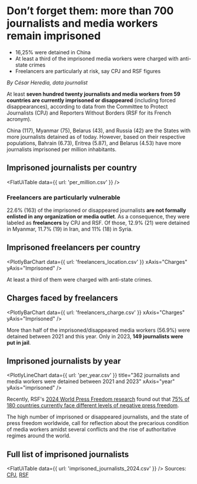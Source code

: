 # Don’t forget them: more than 700 journalists and media workers remain imprisoned
-	16,25% were detained in China
-	At least a third of the imprisoned media workers were charged with anti-state crimes
-	Freelancers are particularly at risk, say CPJ and RSF figures
	
_By César Heredia, data journalist_

At least **seven hundred twenty journalists and media workers from 59 countries are currently imprisoned or disappeared** (including forced disappearances), according to data from the Committee to Protect Journalists (CPJ) and Reporters Without Borders (RSF for its French acronym).

China (117), Myanmar (75), Belarus (43), and Russia (42) are the States with more journalists detained as of today. However, based on their respective populations, Bahrain (6.73), Eritrea (5.87), and Belarus (4.53) have more journalists imprisoned per million inhabitants.

## Imprisoned journalists per country

<FlatUiTable
  data={{
    url: 'per_million.csv'
  }}
/>

### Freelancers are particularly vulnerable

22.6% (163) of the imprisoned or disappeared journalists **are not formally enlisted in any organization or media outlet**. As a consequence, they were labeled as **freelancers** by CPJ and RSF. Of those, 12.9% (21) were detained in Myanmar, 11.7% (19) in Iran, and 11% (18) in Syria. 

## Imprisoned freelancers per country

<PlotlyBarChart
  data={{
    url: 'freelancers_location.csv'
  }}
  xAxis="Charges"
  yAxis="Imprisoned"
/>

At least a third of them were charged with anti-state crimes.

## Charges faced by freelancers

<PlotlyBarChart
  data={{
    url: 'freelancers_charge.csv'
  }}
  xAxis="Charges"
  yAxis="Imprisoned"
/>

More than half of the imprisoned/disappeared media workers (56.9%) were detained between 2021 and this year. Only in 2023, **149 journalists were put in jail**.

## Imprisoned journalists by year
<PlotlyLineChart
  data={{
    url: 'per_year.csv'
  }}
  title="362 journalists and media workers were detained between 2021 and 2023"
  xAxis="year"
  yAxis="imprisoned"
/>

Recently, RSF's [2024 World Press Freedom research](https://rsf.org/en/index?year) found out that [75% of 180 countries currently face different levels of negative press freedom](https://datahub.io/@cheredia19/press-freedom-2024).

The high number of imprisoned or disappeared journalists, and the state of press freedom worldwide, call for reflection about the precarious condition of media workers amidst several conflicts and the rise of authoritative regimes around the world.

## Full list of imprisoned journalists

<FlatUiTable
  data={{
    url: 'imprisoned_journalists_2024.csv'
  }}
/>
Sources: [CPJ](CPJ.org/data/imprisoned/), [RSF](rsf.org/en/barometer)
